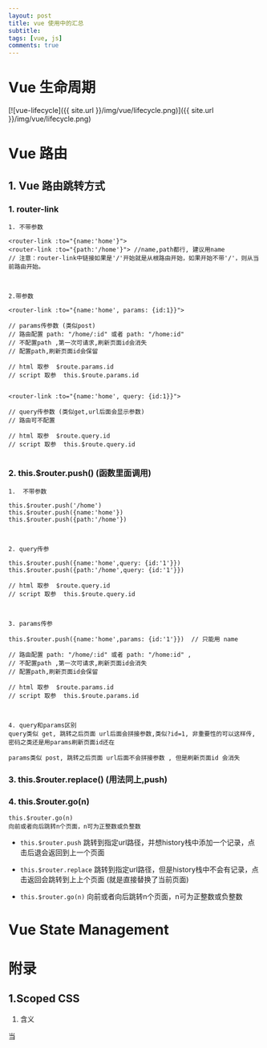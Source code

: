 ```yaml
---
layout: post
title: vue 使用中的汇总
subtitle:
tags: [vue, js]
comments: true
---
```


# Vue 生命周期

[![vue-lifecycle]({{ site.url }}/img/vue/lifecycle.png)]({{ site.url }}/img/vue/lifecycle.png)

# Vue 路由

## 1. Vue 路由跳转方式

### 1. router-link

```
1. 不带参数
 
<router-link :to="{name:'home'}"> 
<router-link :to="{path:'/home'}"> //name,path都行, 建议用name  
// 注意：router-link中链接如果是'/'开始就是从根路由开始，如果开始不带'/'，则从当前路由开始。
 
 
 
2.带参数
 
<router-link :to="{name:'home', params: {id:1}}">  
 
// params传参数 (类似post)
// 路由配置 path: "/home/:id" 或者 path: "/home:id" 
// 不配置path ,第一次可请求,刷新页面id会消失
// 配置path,刷新页面id会保留
 
// html 取参  $route.params.id
// script 取参  this.$route.params.id
 
 
<router-link :to="{name:'home', query: {id:1}}"> 
 
// query传参数 (类似get,url后面会显示参数)
// 路由可不配置
 
// html 取参  $route.query.id
// script 取参  this.$route.query.id


```

### 2. this.$router.push() (函数里面调用)

```
1.  不带参数
 
this.$router.push('/home')
this.$router.push({name:'home'})
this.$router.push({path:'/home'})
 
 
 
2. query传参 
 
this.$router.push({name:'home',query: {id:'1'}})
this.$router.push({path:'/home',query: {id:'1'}})
 
// html 取参  $route.query.id
// script 取参  this.$route.query.id
 
 
 
3. params传参
 
this.$router.push({name:'home',params: {id:'1'}})  // 只能用 name
 
// 路由配置 path: "/home/:id" 或者 path: "/home:id" ,
// 不配置path ,第一次可请求,刷新页面id会消失
// 配置path,刷新页面id会保留
 
// html 取参  $route.params.id
// script 取参  this.$route.params.id
 
 
 
4. query和params区别
query类似 get, 跳转之后页面 url后面会拼接参数,类似?id=1, 非重要性的可以这样传, 密码之类还是用params刷新页面id还在
 
params类似 post, 跳转之后页面 url后面不会拼接参数 , 但是刷新页面id 会消失

```

### 3.  this.$router.replace() (用法同上,push)
### 4.  this.$router.go(n) 

```
this.$router.go(n)
向前或者向后跳转n个页面，n可为正整数或负整数
```


* `this.$router.push` 跳转到指定url路径，并想history栈中添加一个记录，点击后退会返回到上一个页面

* `this.$router.replace`
跳转到指定url路径，但是history栈中不会有记录，点击返回会跳转到上上个页面 (就是直接替换了当前页面)

* `this.$router.go(n)`
向前或者向后跳转n个页面，n可为正整数或负整数


# Vue State Management


# 附录

## 1.Scoped CSS

1. 含义

当 <style>标签有 `scoped`属性时，css 样式仅会应用在当前组件内。 父组件的样式不会影响子组件，然而子组件的根节点均会被父节点及子节点的`scoped`样式影响。这样是为了统一布局，父组件可以定义子组件的根元素。

2. 如何使用

你可以在一个组件内使用`scoped`和`non-scoped`样式：

```
<style>
/* global styles */
</style>

<style scoped>
/* local styles */
</style>

```

3. Deep Selectors

如果你想在一个包含`scoped`样式的selector 可以深度选择， 比如，影响子组件，你可以使用`>>>`选择符： 

```
<style scoped>
.a >>> .b { /* ... */ }
</style>
```

The above will be compiled into:

```
.a[data-v-f3f3eg9] .b { /* ... */ }
```

一些预解释器（像 Sass）, 也许不能正确地解析 `>>>`.在这种情况下，你可以使用 `/deep/` 或是`::v-deep` 选择符来替代。 

4. Dynamically Generated Content

DOM content created with v-html are not affected by scoped styles, but you can still style them using deep selectors.
通过`v-html`创建的 DOM内容，不被`scoped`样式影响， 但是你可以使用`deep selector`改变样式。


## 参考

1. [Scoped CSS](https://vue-loader.vuejs.org/guide/scoped-css.html#deep-selectors)